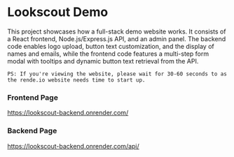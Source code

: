 # Lookscout Demo
This project showcases how a full-stack demo website works. It consists of a React frontend, Node.js/Express.js API, and an admin panel. The backend code enables logo upload, button text customization, and the display of names and emails, while the frontend code features a multi-step form modal with tooltips and dynamic button text retrieval from the API.


``PS: If you're viewing the website, please wait for 30-60 seconds to as the rende.io website needs time to start up.``


### Frontend Page
https://lookscout-backend.onrender.com/


### Backend Page
https://lookscout-backend.onrender.com/api/

